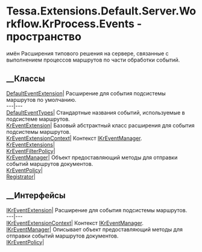 # Tessa.Extensions.Default.Server.Workflow.KrProcess.Events - пространство
имён
Расширения типового решения на сервере, связанные с выполнением процессов
маршрутов по части обработки событий.
##  __Классы
[DefaultEventExtension](T_Tessa_Extensions_Default_Server_Workflow_KrProcess_Events_DefaultEventExtension.htm)|
Расширение для события подсистемы маршрутов по умолчанию.  
---|---  
[DefaultEventTypes](T_Tessa_Extensions_Default_Server_Workflow_KrProcess_Events_DefaultEventTypes.htm)|
Стандартные названия событий, используемые в подсистеме маршрутов.  
[KrEventExtension](T_Tessa_Extensions_Default_Server_Workflow_KrProcess_Events_KrEventExtension.htm)|
Базовый абстрактный класс расширения для события подсистемы маршрутов.  
[KrEventExtensionContext](T_Tessa_Extensions_Default_Server_Workflow_KrProcess_Events_KrEventExtensionContext.htm)|
Контекст
[IKrEventManager](T_Tessa_Extensions_Default_Server_Workflow_KrProcess_Events_IKrEventManager.htm).  
[KrEventExtensions](T_Tessa_Extensions_Default_Server_Workflow_KrProcess_Events_KrEventExtensions.htm)|  
[KrEventFilterPolicy](T_Tessa_Extensions_Default_Server_Workflow_KrProcess_Events_KrEventFilterPolicy.htm)|  
[KrEventManager](T_Tessa_Extensions_Default_Server_Workflow_KrProcess_Events_KrEventManager.htm)|
Объект предоставляющий методы для отправки событий маршрутов документов.  
[KrEventPolicy](T_Tessa_Extensions_Default_Server_Workflow_KrProcess_Events_KrEventPolicy.htm)|  
[Registrator](T_Tessa_Extensions_Default_Server_Workflow_KrProcess_Events_Registrator.htm)|  
## __Интерфейсы
[IKrEventExtension](T_Tessa_Extensions_Default_Server_Workflow_KrProcess_Events_IKrEventExtension.htm)|
Расширение для события подсистемы маршрутов.  
---|---  
[IKrEventExtensionContext](T_Tessa_Extensions_Default_Server_Workflow_KrProcess_Events_IKrEventExtensionContext.htm)|
Контекст
[IKrEventManager](T_Tessa_Extensions_Default_Server_Workflow_KrProcess_Events_IKrEventManager.htm).  
[IKrEventManager](T_Tessa_Extensions_Default_Server_Workflow_KrProcess_Events_IKrEventManager.htm)|
Описывает объект предоставляющий методы для отправки событий маршрутов
документов.  
[IKrEventPolicy](T_Tessa_Extensions_Default_Server_Workflow_KrProcess_Events_IKrEventPolicy.htm)|
